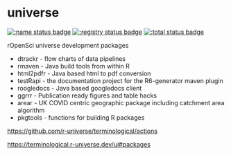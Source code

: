 # universe

[![:name status badge](https://terminological.r-universe.dev/badges/:name)](https://terminological.r-universe.dev)
[![:registry status badge](https://terminological.r-universe.dev/badges/:registry)](https://terminological.r-universe.dev)
[![:total status badge](https://terminological.r-universe.dev/badges/:total)](https://terminological.r-universe.dev)

rOpenSci universe development packages

* dtrackr - flow charts of data pipelines
* rmaven - Java build tools from within R
* html2pdfr - Java based html to pdf conversion
* testRapi - the documentation project for the R6-generator maven plugin
* roogledocs - Java based googledocs client
* ggrrr - Publication ready figures and table hacks 
* arear - UK COVID centric geographic package including catchment area algorithm
* pkgtools - functions for building R packages

https://github.com/r-universe/terminological/actions

https://terminological.r-universe.dev/ui#packages

